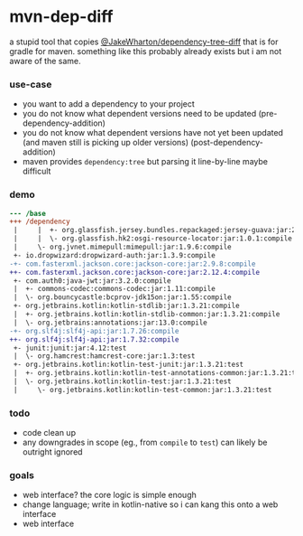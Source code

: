 # mvn-dep-diff

a stupid tool that copies [@JakeWharton/dependency-tree-diff](https://github.com/JakeWharton/dependency-tree-diff) that
is for gradle for maven. something like this probably already exists but i am not aware of the same.


### use-case

- you want to add a dependency to your project
- you do not know what dependent versions need to be updated (pre-dependency-addition)
- you do not know what dependent versions have not yet been updated (and maven still is picking up older versions) (post-dependency-addition)
- maven provides `dependency:tree` but parsing it line-by-line maybe difficult

### demo

```diff
--- /base
+++ /dependency
 |     |  +- org.glassfish.jersey.bundles.repackaged:jersey-guava:jar:2.25.1:compile
 |     |  \- org.glassfish.hk2:osgi-resource-locator:jar:1.0.1:compile
 |     \- org.jvnet.mimepull:mimepull:jar:1.9.6:compile
 +- io.dropwizard:dropwizard-auth:jar:1.3.9:compile
-+- com.fasterxml.jackson.core:jackson-core:jar:2.9.8:compile
++- com.fasterxml.jackson.core:jackson-core:jar:2.12.4:compile
 +- com.auth0:java-jwt:jar:3.2.0:compile
 |  +- commons-codec:commons-codec:jar:1.11:compile
 |  \- org.bouncycastle:bcprov-jdk15on:jar:1.55:compile
 +- org.jetbrains.kotlin:kotlin-stdlib:jar:1.3.21:compile
 |  +- org.jetbrains.kotlin:kotlin-stdlib-common:jar:1.3.21:compile
 |  \- org.jetbrains:annotations:jar:13.0:compile
-+- org.slf4j:slf4j-api:jar:1.7.26:compile
++- org.slf4j:slf4j-api:jar:1.7.32:compile
 +- junit:junit:jar:4.12:test
 |  \- org.hamcrest:hamcrest-core:jar:1.3:test
 +- org.jetbrains.kotlin:kotlin-test-junit:jar:1.3.21:test
 |  +- org.jetbrains.kotlin:kotlin-test-annotations-common:jar:1.3.21:test
 |  \- org.jetbrains.kotlin:kotlin-test:jar:1.3.21:test
 |     \- org.jetbrains.kotlin:kotlin-test-common:jar:1.3.21:test
```

### todo

- code clean up
- any downgrades in scope (eg., from `compile` to `test`) can likely be outright ignored


### goals

- web interface? the core logic is simple enough
- change language; write in kotlin-native so i can kang this onto a web interface
- web interface
